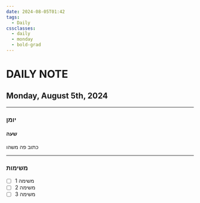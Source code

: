 ```yaml
---
date: 2024-08-05T01:42
tags:
  - Daily
cssclasses:
  - daily
  - monday
  - bold-grad
---
```

# DAILY NOTE
## Monday, August 5th, 2024
***
### יומן
#### שעה
כתוב פה משהו
***
### משימות
- [ ] משימה 1
- [ ] משימה 2
- [ ] משימה 3